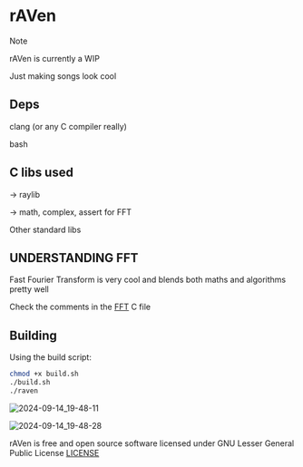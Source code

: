 # rAVen 

> [!NOTE]
> 
> rAVen is currently a WIP
> 

Just making songs look cool

## Deps

clang (or any C compiler really)

bash

## C libs used

-> raylib

-> math, complex, assert for FFT

Other standard libs

## UNDERSTANDING FFT

Fast Fourier Transform is very cool and blends both maths and algorithms pretty well

Check the comments in the [FFT](https://github.com/nots1dd/rAVen/blob/main/fft.c) C file

## Building

Using the build script:

```sh 
chmod +x build.sh 
./build.sh
./raven
```

![2024-09-14_19-48-11](https://github.com/user-attachments/assets/8b7c1ace-f6a5-4bd3-b7c7-1733fe649b37)

![2024-09-14_19-48-28](https://github.com/user-attachments/assets/6a5a8dcc-8e94-42e8-911d-50759032309c)


rAVen is free and open source software licensed under GNU Lesser General Public License [LICENSE](https://github.com/nots1dd/raven/blob/main/LICENSE)
